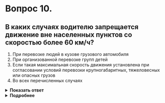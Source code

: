 # Вопрос 10.

## В каких случаях водителю запрещается движение вне населенных пунктов со скоростью более 60 км/ч?

1. При перевозке людей в кузове грузового автомобиля
2. При организованной перевозке групп детей
3. Если такая максимальная скорость движения установлена при согласовании условий перевозки крупногабаритных, тяжеловесных или опасных грузов
4. Во всех перечисленных случаях

<details>
<summary><b>Показать ответ</b></summary>
Правильный ответ: 4
</details>
<details>
<summary><b>Подробнее</b></summary>
Во всех перечисленных случаях водителю запрещается движение со скоростью более 60 км/ч.
(Пункты 10.3, 10.4 ПДД)
</details>